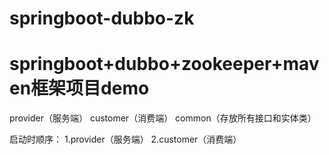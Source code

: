 # springboot-dubbo-zk
# springboot+dubbo+zookeeper+maven框架项目demo
provider（服务端）
customer（消费端）
common（存放所有接口和实体类）

启动时顺序：
1.provider（服务端）
2.customer（消费端）
